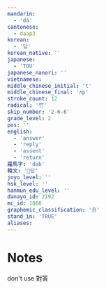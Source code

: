 ```yaml
---
mandarin:
  - 'dá'
cantonese:
  - daap3
korean:
  - '답'
korean_native: ''
japanese:
  - 'TOU'
japanese_nanori: ''
vietnamese:
middle_chinese_initial: 't'
middle_chinese_final: 'ʌp'
stroke_count: 12
radical: '竹'
skip_number: '2-6-6'
grade_level: 2
pos: ''
english:
  - 'answer'
  - 'reply'
  - 'assent'
  - 'return'
羅馬字: 'dab'
韓文: '답'
joyo_level: ''
hsk_level: ''
hanmun_edu_level: ''
danayo_id: 2192
mc_id: 1066
graphemic_classification: '合'
stand_in: 'TRUE'
aliases:
---
```


# Notes
don't use 對答
